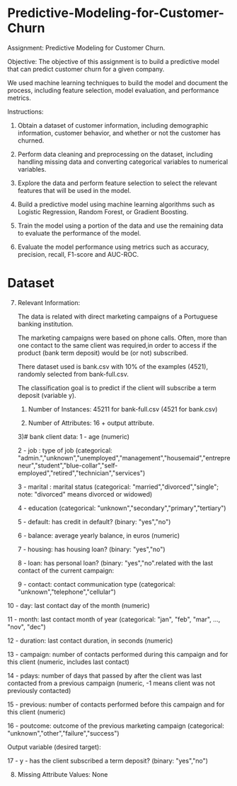 # Predictive-Modeling-for-Customer-Churn

Assignment: Predictive Modeling for Customer Churn.

Objective:
The objective of this assignment is to build a predictive model that can predict customer churn for a given company. 

We used machine learning techniques to build the model and document the process, including feature selection, model evaluation, and performance metrics.

Instructions:

1.	Obtain a dataset of customer information, including demographic information, customer behavior, and whether or not the customer has churned.

2.	Perform data cleaning and preprocessing on the dataset, including handling missing data and converting categorical variables to numerical variables.

3.	Explore the data and perform feature selection to select the relevant features that will be used in the model.

4.	Build a predictive model using machine learning algorithms such as Logistic Regression, Random Forest, or Gradient Boosting.

5.	Train the model using a portion of the data and use the remaining data to evaluate the performance of the model.

6.	Evaluate the model performance using metrics such as accuracy, precision, recall, F1-score and AUC-ROC.


# Dataset
7. Relevant Information:

   The data is related with direct marketing campaigns of a Portuguese banking institution. 
   
   The marketing campaigns were based on phone calls. Often, more than one contact to the same client was required,in order to access if the product (bank term deposit) would be (or not) subscribed. 

   There  dataset used is bank.csv with 10% of the examples (4521), randomly selected from bank-full.csv.
    

   The classification goal is to predict if the client will subscribe a term deposit (variable y).
    1) Number of Instances: 45211 for bank-full.csv (4521 for bank.csv)

   2) Number of Attributes: 16 + output attribute.
   
   3)# bank client data:
   1 - age (numeric)
   
   2 - job : type of job (categorical: "admin.","unknown","unemployed","management","housemaid","entrepreneur","student","blue-collar","self-employed","retired","technician","services") 
   
   3 - marital : marital status (categorical: "married","divorced","single"; note: "divorced" means divorced or widowed)
   
   4 - education (categorical: "unknown","secondary","primary","tertiary")
   
   5 - default: has credit in default? (binary: "yes","no")
   
   6 - balance: average yearly balance, in euros (numeric)
   
   7 - housing: has housing loan? (binary: "yes","no")
   
   8 - loan: has personal loan? (binary: "yes","no".related with the last contact of the current campaign:
   
   9 - contact: contact communication type (categorical: "unknown","telephone","cellular") 
   
  10 - day: last contact day of the month (numeric)
  
  11 - month: last contact month of year (categorical: "jan", "feb", "mar", ..., "nov", "dec")
  
  12 - duration: last contact duration, in seconds (numeric)
  
  13 - campaign: number of contacts performed during this campaign and for this client (numeric, includes last contact)
  
  14 - pdays: number of days that passed by after the client was last contacted from a previous campaign (numeric, -1 means client was not previously contacted)
  
  15 - previous: number of contacts performed before this campaign and for this client (numeric)
  
  16 - poutcome: outcome of the previous marketing campaign (categorical: "unknown","other","failure","success")

  Output variable (desired target):
  
  17 - y - has the client subscribed a term deposit? (binary: "yes","no")
  

8. Missing Attribute Values: None



